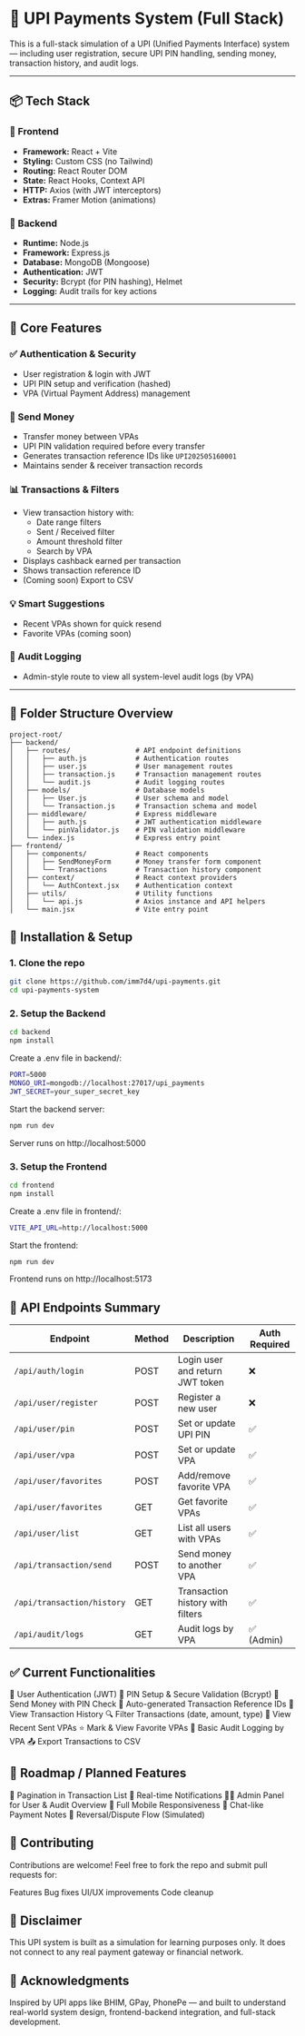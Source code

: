 # 💸 UPI Payments System (Full Stack)

This is a full-stack simulation of a UPI (Unified Payments Interface) system — including user registration, secure UPI PIN handling, sending money, transaction history, and audit logs.

---

## 📦 Tech Stack

### 🚀 Frontend
- **Framework:** React + Vite
- **Styling:** Custom CSS (no Tailwind)
- **Routing:** React Router DOM
- **State:** React Hooks, Context API
- **HTTP:** Axios (with JWT interceptors)
- **Extras:** Framer Motion (animations)

### 🔧 Backend
- **Runtime:** Node.js
- **Framework:** Express.js
- **Database:** MongoDB (Mongoose)
- **Authentication:** JWT
- **Security:** Bcrypt (for PIN hashing), Helmet
- **Logging:** Audit trails for key actions

---

## 🔐 Core Features

### ✅ Authentication & Security
- User registration & login with JWT
- UPI PIN setup and verification (hashed)
- VPA (Virtual Payment Address) management

### 💸 Send Money
- Transfer money between VPAs
- UPI PIN validation required before every transfer
- Generates transaction reference IDs like `UPI202505160001`
- Maintains sender & receiver transaction records

### 📊 Transactions & Filters
- View transaction history with:
  - Date range filters
  - Sent / Received filter
  - Amount threshold filter
  - Search by VPA
- Displays cashback earned per transaction
- Shows transaction reference ID
- (Coming soon) Export to CSV

### 💡 Smart Suggestions
- Recent VPAs shown for quick resend
- Favorite VPAs (coming soon)

### 🧾 Audit Logging
- Admin-style route to view all system-level audit logs (by VPA)

---

## 📁 Folder Structure Overview

```
project-root/
├── backend/
│   ├── routes/                # API endpoint definitions
│   │   ├── auth.js            # Authentication routes
│   │   ├── user.js            # User management routes
│   │   ├── transaction.js     # Transaction management routes
│   │   └── audit.js           # Audit logging routes
│   ├── models/                # Database models
│   │   ├── User.js            # User schema and model
│   │   └── Transaction.js     # Transaction schema and model
│   ├── middleware/            # Express middleware
│   │   ├── auth.js            # JWT authentication middleware
│   │   └── pinValidator.js    # PIN validation middleware
│   └── index.js               # Express entry point
├── frontend/
│   ├── components/            # React components
│   │   ├── SendMoneyForm      # Money transfer form component
│   │   └── Transactions       # Transaction history component
│   ├── context/               # React context providers
│   │   └── AuthContext.jsx    # Authentication context
│   ├── utils/                 # Utility functions
│   │   └── api.js             # Axios instance and API helpers
│   └── main.jsx               # Vite entry point
```
## 🔧 Installation & Setup

### 1. Clone the repo

```bash
git clone https://github.com/imm7d4/upi-payments.git
cd upi-payments-system
```

### 2. Setup the Backend

```bash
cd backend
npm install
```
Create a .env file in backend/:
```bash
PORT=5000
MONGO_URI=mongodb://localhost:27017/upi_payments
JWT_SECRET=your_super_secret_key
```
Start the backend server:

```bash
npm run dev
```
Server runs on http://localhost:5000

### 3. Setup the Frontend

```bash
cd frontend
npm install
```

Create a .env file in frontend/:
```bash
VITE_API_URL=http://localhost:5000
```
Start the frontend:

```bash
npm run dev
```
Frontend runs on http://localhost:5173

## 🔐 API Endpoints Summary

| Endpoint                   | Method | Description                      | Auth Required |
| -------------------------- | ------ | -------------------------------- | ------------- |
| `/api/auth/login`          | POST   | Login user and return JWT token  | ❌             |
| `/api/user/register`       | POST   | Register a new user              | ❌             |
| `/api/user/pin`            | POST   | Set or update UPI PIN            | ✅             |
| `/api/user/vpa`            | POST   | Set or update VPA                | ✅             |
| `/api/user/favorites`      | POST   | Add/remove favorite VPA          | ✅             |
| `/api/user/favorites`      | GET    | Get favorite VPAs                | ✅             |
| `/api/user/list`           | GET    | List all users with VPAs         | ✅             |
| `/api/transaction/send`    | POST   | Send money to another VPA        | ✅             |
| `/api/transaction/history` | GET    | Transaction history with filters | ✅             |
| `/api/audit/logs`          | GET    | Audit logs by VPA                | ✅ (Admin)     |


## ✅ Current Functionalities
🔐 User Authentication (JWT)
🔑 PIN Setup & Secure Validation (Bcrypt)
🧾 Send Money with PIN Check
🧮 Auto-generated Transaction Reference IDs
📜 View Transaction History
🔍 Filter Transactions (date, amount, type)
🧠 View Recent Sent VPAs
⭐ Mark & View Favorite VPAs
📝 Basic Audit Logging by VPA
📤 Export Transactions to CSV


## 🚧 Roadmap / Planned Features

📅 Pagination in Transaction List
🔔 Real-time Notifications
🧑‍💼 Admin Panel for User & Audit Overview
📱 Full Mobile Responsiveness
💬 Chat-like Payment Notes
🔄 Reversal/Dispute Flow (Simulated)

## 🤝 Contributing
Contributions are welcome! Feel free to fork the repo and submit pull requests for:

Features
Bug fixes
UI/UX improvements
Code cleanup


## 📌 Disclaimer
This UPI system is built as a simulation for learning purposes only. It does not connect to any real payment gateway or financial network.

## 🙌 Acknowledgments
Inspired by UPI apps like BHIM, GPay, PhonePe — and built to understand real-world system design, frontend-backend integration, and full-stack development.
